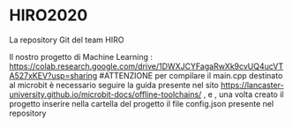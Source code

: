 # HIRO2020
La repository Git del team HIRO <p>
Il nostro progetto di Machine Learning : https://colab.research.google.com/drive/1DWXJCYFagaRwXk9cvUQ4ucVTA527xKEV?usp=sharing
#ATTENZIONE
per compilare il main.cpp destinato al microbit è necessario seguire la guida presente nel sito https://lancaster-university.github.io/microbit-docs/offline-toolchains/ , e , una volta creato il progetto inserire nella cartella del progetto il file config.json presente nel repository
 
